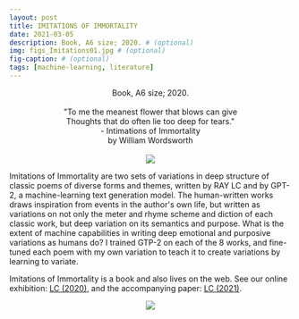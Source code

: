 ```yaml
---
layout: post
title: IMITATIONS OF IMMORTALITY
date: 2021-03-05
description: Book, A6 size; 2020. # (optional)
img: figs_Imitations01.jpg # (optional)
fig-caption: # (optional)
tags: [machine-learning, literature]
---
```

<p align="center">
Book, A6 size; 2020.<br><br>
"To me the meanest flower that blows can give<br>
Thoughts that do often lie too deep for tears."<br>
- Intimations of Immortality<br>
by William Wordsworth<br><br>
<img src="{{site.baseurl}}/assets/img/figs_Imitations01.gif">
</p>

Imitations of Immortality are two sets of variations in deep structure of classic poems of diverse forms and themes, written by RAY LC and by GPT-2, a machine-learning text generation model. The human-written works draws inspiration from events in the author's own life, but written as variations on not only the meter and rhyme scheme and diction of each classic work, but deep variation on its semantics and purpose. What is the extent of machine capabilities in writing deep emotional and purposive variations as humans do? I trained GTP-2 on each of the 8 works, and fine-tuned each poem with my own variation to teach it to create variations by learning to variate.

Imitations of Immortality is a book and also lives on the web. See our online exhibition: [LC (2020)][show], and the accompanying paper: [LC (2021)][pub].

[show]: https://raylc.org/imitations/index.html
[pub]: https://raylc.org/chairbots/ImitationsOfImmortality_ARTECH2021_02.pdf

<p align="center">
<img src="{{site.baseurl}}/assets/img/figs_Imitations02.jpg">
</p>